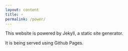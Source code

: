```yaml
---
layout: content
title: ⚡
permalink: /power/
---
```


This website is powered by Jekyll, a static site generator. 


It is being served using Github Pages.